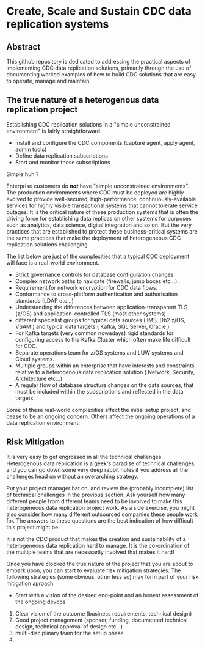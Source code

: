 # Create, Scale and Sustain CDC data replication systems

## Abstract
This github repository is dedicated to addressing the practical aspects of implementing CDC data replication solutions, primarily 
through the use of documenting worked examples of how to build CDC solutions that are easy to operate, manage and maintain.

## The true nature of a heterogenous data replication project
Establishing CDC replication solutions in a "simple unconstrained environment" is fairly straightforward. 
* Install and configure the CDC components (capture agent, apply agent, admin tools)
* Define data replication subscriptions
* Start and monitor those subscriptions 

Simple huh ?

Enterprise customers do ***not*** have "simple unconstrained environments". 
The production environments where CDC must be deployed are highly evolved to provide well-secured, high-performance, 
continuously-available services for highly visible transactional systems that cannot tolerate service outages.
It is the critical nature of these production systems that is often the driving force for establishing data replicas on 
other systems for purposes such as analytics, data science, digital integration and so on. But the very practices that 
are established to protect these business-critical systems are the same practices that make the deployment of 
heterogeneous CDC replication solutions challenging.

The list below are just of the complexities that a typical CDC deployment will face is a real-world environment.
* Strict governance controls for database configuration changes
* Complex network paths to navigate (firewalls, jump boxes etc...).
* Requirement for network encryption for CDC data flows.
* Conformance to cross-platform authentication and authorisation standards (LDAP etc...)
* Understanding the differences between application-transparent TLS (z/OS) and application-controlled TLS (most other systems)
* different specialist groups for typical data sources ( IMS, Db2 z/OS, VSAM ) and typical data targets ( Kafka, SQL Server, Oracle )
* For Kafka targets (very common nowadays) rigid standards for configuring access to the Kafka Cluster which often make life difficult for CDC.
* Separate operations team for z/OS systems and LUW systems and Cloud systems.
* Multiple groups within an enterprise that have interests and constraints relative to a heterogenous data replication solution ( Network, Security, Architecture etc...)
* A regular flow of database structure changes on the data sources, that must be included within the subscriptions and reflected in the data targets.

Some of these real-world complexities affect the initial setup project, and cease to be an ongoing concern.
Others affect the ongoing operations of a data replication environment. 

## Risk Mitigation
It is very easy to get engrossed in all the technical challenges. Heterogenous data replication is a geek's paradise of technical challenges, and 
you can go down some very deep rabbit holes if you address all the challenges head on without an overarching strategy.

Put your project manager hat on, and review the (probably incomplete) list of technical challenges in the previous section. 
Ask yourself how many different people from different teams need to be involved to make this heterogeneous data replication project work. 
As a side exercise, you might also consider how many different outsourced companies these people work for.
The answers to these questions are the best indication of how difficult this project might be.

It is not the CDC product that makes the creation and sustainability of a heterogeneous data replication hard to manage. 
It is the co-ordination of the multiple teams that are necessarily involved that makes it hard!

Once you have clocked the true nature of the project that you are about to embark upon, you can start to evaluate risk mitigation strategies.
The following strategies (some obvious, other less so) may form part of your risk mitigation aproach

* Start with a vision of the desired end-point and an honest assessment of the ongoing devops


1. Clear vision of the outcome (business requirements, technical design)
2. Good project management (sponsor, funding, documented technical design, technical approval of design etc...)
3. multi-disciplinary team for the setup phase
4. 


